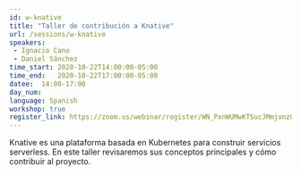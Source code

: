 ```yaml
---
id: w-knative
title: "Taller de contribución a Knative"
url: /sessions/w-knative
speakers:
 - Ignacio Cano
 - Daniel Sánchez
time_start: 2020-10-22T14:00:00-05:00
time_end:   2020-10-22T17:00:00-05:00
datee:  14:00-17:00
day_num: 
language: Spanish
workshop: true
register_link: https://zoom.us/webinar/register/WN_PxnWUMwKTSucJMmjvnzO7Q
---
```


Knative es una plataforma basada en Kubernetes para construir servicios serverless. En este taller revisaremos sus conceptos principales y cómo contribuir al proyecto.